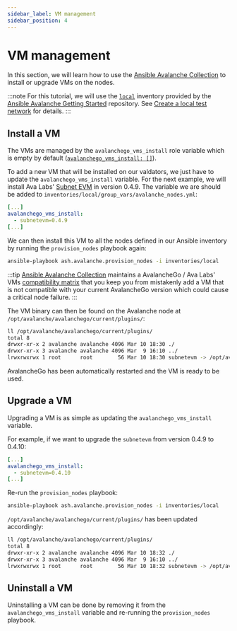 ```yaml
---
sidebar_label: VM management
sidebar_position: 4
---
```


# VM management

In this section, we will learn how to use the [Ansible Avalanche Collection](https://github.com/AshAvalanche/ansible-avalanche-collection) to install or upgrade VMs on the nodes.

:::note
For this tutorial, we will use the [`local`](https://github.com/AshAvalanche/ansible-avalanche-getting-started/tree/main/inventories/local) inventory provided by the [Ansible Avalanche Getting Started](https://github.com/AshAvalanche/ansible-avalanche-getting-started) repository. See [Create a local test network](./local-test-network) for details.
:::

## Install a VM

The VMs are managed by the `avalanchego_vms_install` role variable which is empty by default ([`avalanchego_vms_install: []`](https://github.com/AshAvalanche/ansible-avalanche-collection/blob/main/roles/node/defaults/main.yml#L42)).

To add a new VM that will be installed on our valdators, we just have to update the `avalanchego_vms_install` variable. For the next example, we will install Ava Labs' [Subnet EVM](https://github.com/ava-labs/subnet-evm) in version 0.4.9. The variable we are should be added to `inventories/local/group_vars/avalanche_nodes.yml`:

```yml
[...]
avalanchego_vms_install:
  - subnetevm=0.4.9
[...]
```

We can then install this VM to all the nodes defined in our Ansible inventory by running the `provision_nodes` playbook again:

```bash
ansible-playbook ash.avalanche.provision_nodes -i inventories/local
```

:::tip
[Ansible Avalanche Collection](https://github.com/AshAvalanche/ansible-avalanche-collection) maintains a AvalancheGo / Ava Labs' VMs [compatibility matrix](https://github.com/AshAvalanche/ansible-avalanche-collection/blob/main/roles/node/vars/main.yml#L29) that you keep you from mistakenly add a VM that is not compatible with your current AvalancheGo version which could cause a critical node failure.
:::

The VM binary can then be found on the Avalanche node at `/opt/avalanche/avalanchego/current/plugins/`:

```bash
ll /opt/avalanche/avalanchego/current/plugins/
total 8
drwxr-xr-x 2 avalanche avalanche 4096 Mar 10 18:30 ./
drwxr-xr-x 3 avalanche avalanche 4096 Mar  9 16:10 ../
lrwxrwxrwx 1 root      root        56 Mar 10 18:30 subnetevm -> /opt/avalanche/vms/subnetevm/subnetevm-v0.4.9/subnetevm
```

AvalancheGo has been automatically restarted and the VM is ready to be used.

## Upgrade a VM

Upgrading a VM is as simple as updating the `avalanchego_vms_install` variable.

For example, if we want to upgrade the `subnetevm` from version 0.4.9 to 0.4.10:

```yml
[...]
avalanchego_vms_install:
  - subnetevm=0.4.10
[...]
```

Re-run the `provision_nodes` playbook:

```bash
ansible-playbook ash.avalanche.provision_nodes -i inventories/local
```

`/opt/avalanche/avalanchego/current/plugins/` has been updated accordingly:

```bash
ll /opt/avalanche/avalanchego/current/plugins/
total 8
drwxr-xr-x 2 avalanche avalanche 4096 Mar 10 18:32 ./
drwxr-xr-x 3 avalanche avalanche 4096 Mar  9 16:10 ../
lrwxrwxrwx 1 root      root        56 Mar 10 18:32 subnetevm -> /opt/avalanche/vms/subnetevm/subnetevm-v0.4.10/subnetevm
```

## Uninstall a VM

Uninstalling a VM can be done by removing it from the `avalanchego_vms_install` variable and re-running the `provision_nodes` playbook.
